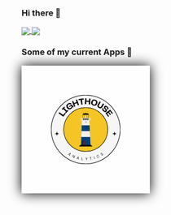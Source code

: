 ### Hi there 👋

<a href="https://github.com/anuraghazra/github-readme-stats">
  <img height=200 align="center" src="https://github-readme-stats.vercel.app/api/top-langs/?username=HTLuff&hide_progress=true" />
</a>
<a href="https://git.io/streak-stats">
  <img height=200 align="center" src="http://github-readme-streak-stats.herokuapp.com?user=HTLuff" />
</a>

### Some of my current Apps 🚀

<div style="display:flex; flex-direction:row;">
  <img src="https://github.com/HTLuff/lighthouse/blob/main/logo.png" style="width:50%;height:auto;filter: drop-shadow(0 0 0.75rem black);" />
</div>
